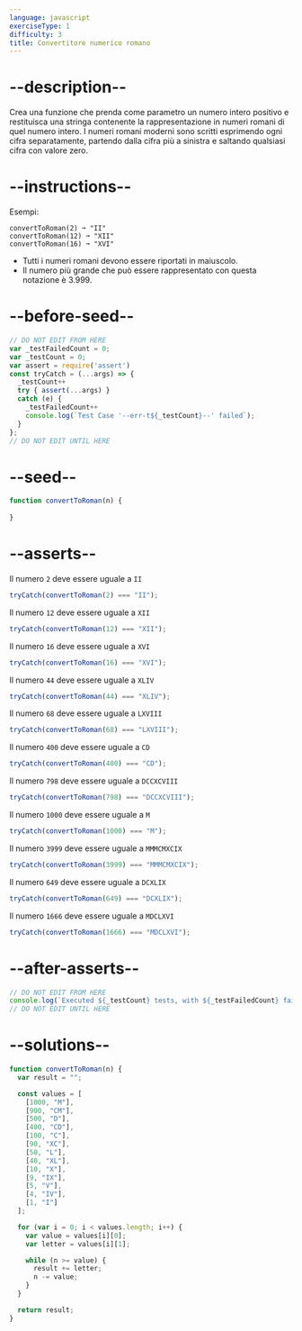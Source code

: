 ```yaml
---
language: javascript
exerciseType: 1
difficulty: 3
title: Convertitore numerico romano
---
```


# --description--

Crea una funzione che prenda come parametro un numero intero positivo e restituisca una stringa contenente la rappresentazione in numeri romani di quel numero intero. I numeri romani moderni sono scritti esprimendo ogni cifra separatamente, partendo dalla cifra più a sinistra e saltando qualsiasi cifra con valore zero.

# --instructions--

Esempi:
```
convertToRoman(2) ➞ "II"
convertToRoman(12) ➞ "XII"
convertToRoman(16) ➞ "XVI"
```

- Tutti i numeri romani devono essere riportati in maiuscolo.
- Il numero più grande che può essere rappresentato con questa notazione è 3.999.

# --before-seed--

```javascript
// DO NOT EDIT FROM HERE
var _testFailedCount = 0;
var _testCount = 0;
var assert = require('assert')
const tryCatch = (...args) => {
  _testCount++
  try { assert(...args) }
  catch (e) {
    _testFailedCount++
    console.log(`Test Case '--err-t${_testCount}--' failed`);
  }
};
// DO NOT EDIT UNTIL HERE
```

# --seed--

```javascript
function convertToRoman(n) {
  
}
```

# --asserts--

Il numero `2` deve essere uguale a `II` 

```javascript
tryCatch(convertToRoman(2) === "II");
```

Il numero `12` deve essere uguale a `XII` 

```javascript
tryCatch(convertToRoman(12) === "XII");
```

Il numero `16` deve essere uguale a `XVI`

```javascript
tryCatch(convertToRoman(16) === "XVI");
```

Il numero `44` deve essere uguale a `XLIV`

```javascript
tryCatch(convertToRoman(44) === "XLIV");
```

Il numero `68` deve essere uguale a `LXVIII`

```javascript
tryCatch(convertToRoman(68) === "LXVIII");
```

Il numero `400` deve essere uguale a `CD`

```javascript
tryCatch(convertToRoman(400) === "CD");
```

Il numero `798` deve essere uguale a `DCCXCVIII`

```javascript
tryCatch(convertToRoman(798) === "DCCXCVIII");
```

Il numero `1000` deve essere uguale a `M`

```javascript
tryCatch(convertToRoman(1000) === "M");
```

Il numero `3999` deve essere uguale a `MMMCMXCIX`

```javascript
tryCatch(convertToRoman(3999) === "MMMCMXCIX");
```

Il numero `649` deve essere uguale a `DCXLIX`

```javascript
tryCatch(convertToRoman(649) === "DCXLIX");
```

Il numero `1666` deve essere uguale a `MDCLXVI`

```javascript
tryCatch(convertToRoman(1666) === "MDCLXVI");
```

# --after-asserts--

```javascript
// DO NOT EDIT FROM HERE 
console.log(`Executed ${_testCount} tests, with ${_testFailedCount} failures`);
// DO NOT EDIT UNTIL HERE
```

# --solutions--

```javascript
function convertToRoman(n) {
  var result = "";

  const values = [
    [1000, "M"],
    [900, "CM"],
    [500, "D"],
    [400, "CD"],
    [100, "C"],
    [90, "XC"],
    [50, "L"],
    [40, "XL"],
    [10, "X"],
    [9, "IX"],
    [5, "V"],
    [4, "IV"],
    [1, "I"]
  ];

  for (var i = 0; i < values.length; i++) {
    var value = values[i][0];
    var letter = values[i][1];

    while (n >= value) {
      result += letter;
      n -= value;
    }
  }

  return result;
}
```
